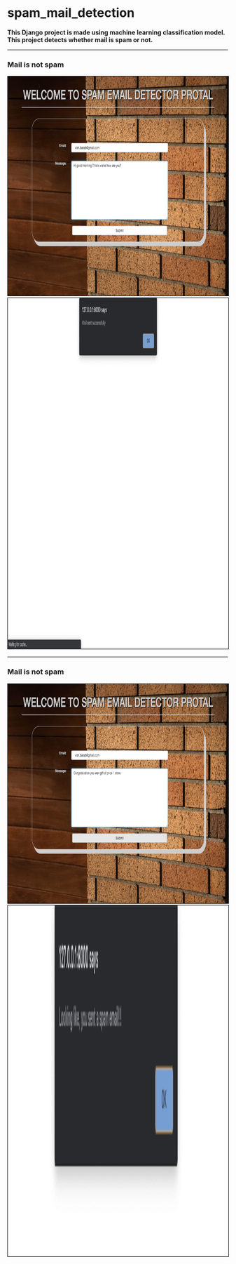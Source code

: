 # spam_mail_detection

<b>This Django project is made using machine learning classification model. This project detects whether mail is spam or not.</b>


---
### Mail is not spam
<p align="center">
<img src="img1.png" width="800" height="500" style="border: 1px solid black" />
<img src="img2.png" width="800" height="800" style="border: 1px solid black" />
</p>


***
### Mail is not spam
<p align="center">
<img src="img3.png" width="800" height="500" style="border: 1px solid black" />
<img src="img5.png" width="800" height="800" style="border: 1px solid black" />
</p>
